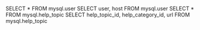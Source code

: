 SELECT * FROM mysql.user
SELECT user, host FROM mysql.user
SELECT * FROM mysql.help_topic
SELECT help_topic_id, help_category_id, url FROM mysql.help_topic
